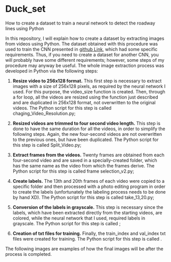 # Duck_set
How to create a dataset to train a neural network to detect the roadway lines using Python

In this repository, I will explain how to create a dataset by extracting images from videos using Python. The dataset obtained with this procedure was used to train the CNN presented in [github Link](https://github.com/Sigma117/Robust-Lane-Detection), which had some specific requirements. Thus, if you need to create a dataset for another CNN, you will probably have some different requirements; however, some steps of my procedure may anyway be useful. 
The whole image extraction process was developed in Python via the following steps: 

1) **Resize video to 256x128 format.** This first step is necessary to extract images with a size of 256x128 pixels, as required by the neural network I  used. For this purpose, the video_size function is created. Then, through a for loop, all the videos are resized using the function just described and are duplicated in 256x128 format, not overwritten to the original videos. The Python script for this step is called chaging_Video_Resolution.py;

2) **Resized videos are trimmed to four second video length.** This step is done to have the same duration for all the videos, in order to simplify the following steps. Again, the new four-second videos are not overwritten to the previous ones, but have been duplicated. The Python script for this step is called Split_Video.py;

3) **Extract frames from the videos.** Twenty frames are obtained from each four-second video and are saved in a specially-created folder, which has the same name as the video from which the frames derive. The Python script for this step is called frame selection_v2.py;

4) **Create labels.** The 13th and 20th frames of each video were copied to a specific folder and then processed with a photo editing program in order to create the labels (unfortunately the labeling process needs to be done by hand XD). The Python script for this step is called take_13,20.py;

5) **Conversion of the labels in grayscale.** This step is necessary since the labels, which have been extracted directly from the starting videos, are colored, while the neural network that I used, required labels in grayscale. The Python script for this step is called ;

6) **Creation of txt files for training.** Finally, the train_index and val_index txt files were created for training. The Python script for this step is called .

The following images are examples of how the final images will be after the process is completed. 
